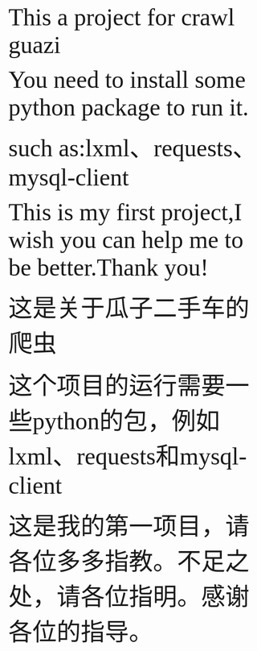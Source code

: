 <font size="13" face="微软雅黑">This a project for crawl guazi</font>

<font size="13" face="微软雅黑">You need to install some python package to run it.</font>

<font size="13" face="微软雅黑">such as:lxml、requests、mysql-client</font>

<font size="13" face="微软雅黑">This is my first project,I wish you can help me to be better.Thank you!</font>

<font size="13" face="微软雅黑">这是关于瓜子二手车的爬虫</font>

<font size="13" face="微软雅黑">这个项目的运行需要一些python的包，例如lxml、requests和mysql-client</font>

<font size="13" face="微软雅黑">这是我的第一项目，请各位多多指教。不足之处，请各位指明。感谢各位的指导。</font>
